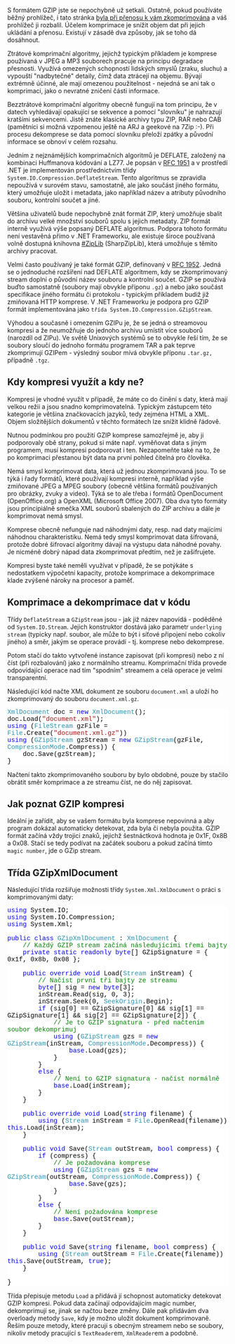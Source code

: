 <!-- dcterms:identifier = aspnetcz#167 -->
<!-- dcterms:title = GZIP komprese v .NET: Jak ji poznat a využít? -->
<!-- dcterms:abstract = Jsou vaše data příliš velká? Zkomprimujte je pomocí GZIP komprese, která je vestavěná v .NET Frameworku. -->
<!-- np9:categoryId = 1 -->
<!-- x4w:category = IT -->
<!-- np9:authorId = 1 -->
<!-- np9:authorEmail = michal.valasek@altairis.cz -->
<!-- dcterms:creator = Michal Altair Valášek -->
<!-- dcterms:created = 2007-10-15T19:44:24.67+02:00 -->
<!-- dcterms:dateAccepted = 2007-10-15T19:44:24.67+02:00 -->

<p>S formátem GZIP jste se nepochybně už setkali. Ostatně, pokud používáte běžný prohlížeč, i tato stránka <a title="HTTP komprese v IIS a ASP.NET" href="http://www.aspnet.cz/Articles/2-http-komprese-v-iis-a-asp-net.aspx">byla při přenosu k vám zkomprimována</a> a váš prohlížeč ji rozbalil. Účelem komprimace je snížit objem dat při jejich ukládání a přenosu. Existují v zásadě dva způsoby, jak se toho dá dosáhnout.</p> <p>Ztrátové komprimační algoritmy, jejichž typickým příkladem je komprese používaná v JPEG a MP3 souborech pracuje na principu degradace přesnosti. Využívá omezených schopností lidských smyslů (zraku, sluchu) a vypouští &quot;nadbytečné&quot; detaily, čímž data ztrácejí na objemu. Bývají extrémně účinné, ale mají omezenou použitelnost - nejedná se ani tak o komprimaci, jako o nevratné zničení části informace.</p> <p>Bezztrátové komprimační algoritmy obecně fungují na tom principu, že v datech vyhledávají opakující se sekvence a pomocí &quot;slovníku&quot; je nahrazují kratšími sekvencemi. Jistě znáte klasické archivy typu ZIP, RAR nebo CAB (pamětníci si možná vzpomenou ještě na ARJ a geekové na 7Zip :-). Při procesu dekomprese se data pomocí slovníku přeloží zpátky a původní informace se obnoví v celém rozsahu.</p> <p>Jedním z nejznámějších komprimačních algoritmů je DEFLATE, založený na kombinaci Huffmanova kódování a LZ77. Je popsán v <a title="DEFLATE Compressed Data Format Specification version 1.3" href="http://tools.ietf.org/html/rfc1951">RFC 1951</a>&nbsp;a v prostředí .NET je implementován prostřednictvím třídy <code>System.IO.Compression.DeflateStream</code>. Tento algoritmus se zpravidla nepoužívá v surovém stavu, samostatně, ale jako součást jiného formátu, který umožňuje uložit i metadata, jako například název a atributy původního souboru, kontrolní součet a jiné. </p> <p>Většina uživatelů bude nepochybně znát formát ZIP, který umožňuje sbalit do archivu velké množství souborů spolu s jejich metadaty. ZIP formát interně využívá výše popsaný DEFLATE algoritmus. Podpora tohoto formátu není vestavěná přímo v .NET Frameworku, ale existuje široce používaná volně dostupná knihovna <a title="The Zip, GZip, BZip2 and Tar Implementation For .NET" href="http://www.icsharpcode.net/OpenSource/SharpZipLib/">#ZipLib</a> (SharpZipLib), která umožňuje s těmito archivy pracovat.</p> <p>Velmi často používaný je také formát GZIP, definovaný v <a title="GZIP file format specification" href="http://tools.ietf.org/html/rfc1952">RFC 1952</a>. Jedná se o jednoduché rozšíření nad DEFLATE algoritmem, kdy se zkomprimovaný stream doplní o původní název souboru a kontrolní součet. GZIP se používá buďto samostatně (soubory mají obvykle příponu <code>.gz</code>) a nebo jako součást specifikace jiného formátu či protokolu - typickým příkladem budiž již zmiňovaná HTTP komprese. V .NET Frameworku je podpora pro GZIP formát implementována jako <code>třída System.IO.Compression.GZipStream</code>. </p> <p>Výhodou a současně i omezením GZIPu je, že se jedná o streamovou kompresi a že neumožňuje do jednoho archivu umístit více souborů (narozdíl od ZIPu). Ve světě Unixových systémů se to obvykle řeší tím, že se soubory sloučí do jednoho formátu programem TAR a pak teprve zkomprimují GZIPem - výsledný soubor mívá obvykle příponu <code>.tar.gz,</code> případně <code>.tgz</code>.</p> <h2>Kdy kompresi využít a kdy ne?</h2> <p>Kompresi je vhodné využít v případě, že máte co do činění s daty, která mají velkou režii a jsou snadno komprimovatelná. Typickým zástupcem této kategorie je většina značkovacích jazyků, tedy zejména HTML a XML. Objem složitějších dokumentů v těchto formátech lze snížit klidně řádově.</p> <p>Nutnou podmínkou pro použití GZIP komprese samozřejmě je, aby ji podporovaly obě strany, pokud si máte např. vyměňovat data s jiným programem, musí kompresi podporovat i ten. Nezapomeňte také na to, že po komprimaci přestanou být data na první pohled čitelná pro člověka.</p> <p>Nemá smysl komprimovat data, která už jednou zkomprimovaná jsou. To se týká i řady formátů, které používají kompresi interně, například výše zmiňované JPEG a MPEG soubory (obecně většina formátů používaných pro obrázky, zvuky a video). Týká se to ale třeba i formátů OpenDocument (OpenOffice.org) a OpenXML (Microsoft Office 2007). Oba dva tyto formáty jsou principiálně smečka XML souborů sbalených do ZIP archivu a dále je komprimovat nemá smysl.</p> <p>Komprese obecně nefunguje nad náhodnými daty, resp. nad daty majícími náhodnou charakteristiku. Nemá tedy smysl komprimovat data šifrovaná, protože dobré šifrovací algoritmy dávají na výstupu data náhodné povahy. Je nicméně dobrý nápad data zkomprimovat předtím, než je zašifrujete.</p> <p>Kompresi byste také neměli využívat v případě, že se potýkáte s nedostatkem výpočetní kapacity, protože komprimace a dekomprimace klade zvýšené nároky na procesor a paměť.</p> <h2>Komprimace a dekomprimace dat v kódu</h2> <p>Třídy <code>DeflateStream</code> a <code>GZipStream</code> jsou - jak již název napovídá - poděděné od <code>System.IO.Stream</code>. Jejich konstruktor dostává jako parametr <code>underlying stream</code> (typicky např. soubor, ale může to být i síťové připojení nebo cokoliv jiného) a směr, jakým se operace provádí - tj. komprese nebo dekomprese.</p> <p>Potom stačí&nbsp;do takto vytvořené instance zapisovat (při kompresi) nebo z ní číst (při rozbalování) jako z normálního streamu. Komprimační třída provede odpovídající operace nad tím &quot;spodním&quot; streamem a celá operace je velmi transparentní.</p> <p>Následující kód načte XML dokument ze souboru <code>document.xml</code> a uloží ho zkomprimovaný do souboru <code>document.xml.gz</code>.</p> <div style="font-size: 11pt; background: white; color: black; font-family: consolas, courier new, monospace"> <p style="margin: 0px"><span style="color: #2b91af">XmlDocument</span> doc = <span style="color: blue">new</span> <span style="color: #2b91af">XmlDocument</span>();</p> <p style="margin: 0px">doc.Load(<span style="color: #a31515">&quot;document.xml&quot;</span>);</p> <p style="margin: 0px"><span style="color: blue">using</span> (<span style="color: #2b91af">FileStream</span> gzFile = <span style="color: #2b91af">File</span>.Create(<span style="color: #a31515">&quot;document.xml.gz&quot;</span>))</p> <p style="margin: 0px"><span style="color: blue">using</span> (<span style="color: #2b91af">GZipStream</span> gzStream = <span style="color: blue">new</span> <span style="color: #2b91af">GZipStream</span>(gzFile, <span style="color: #2b91af">CompressionMode</span>.Compress)) {</p> <p style="margin: 0px">&nbsp;&nbsp;&nbsp; doc.Save(gzStream);</p> <p style="margin: 0px">}</p></div> <p>Načtení takto zkomprimovaného souboru by bylo obdobné, pouze by stačilo obrátit směr komprimace a ze streamu číst, ne do něj zapisovat.</p> <h2>Jak poznat GZIP kompresi</h2> <p>Ideální je zařídit, aby se vašem formátu byla komprese nepovinná a aby program dokázal automaticky detekovat, zda byla či nebyla použita. GZIP formát začíná vždy trojici znaků, jejichž šestnáctková hodnota je 0x1F, 0x8B a&nbsp;0x08. Stačí se tedy podívat na začátek souboru a pokud začíná tímto <code>magic number</code>, jde o GZip stream.</p> <h2>Třída GZipXmlDocument</h2> <p>Následující třída rozšiřuje možnosti třídy <code>System.Xml.XmlDocument</code> o práci s komprimovanými daty:</p> <div style="font-size: 11pt; background: white; color: black; font-family: consolas, courier new, monospace"> <p style="margin: 0px"><span style="color: blue">using</span> System.IO;</p> <p style="margin: 0px"><span style="color: blue">using</span> System.IO.Compression;</p> <p style="margin: 0px"><span style="color: blue">using</span> System.Xml;</p> <p style="margin: 0px">&nbsp;</p> <p style="margin: 0px"><span style="color: blue">public</span> <span style="color: blue">class</span> <span style="color: #2b91af">GZipXmlDocument</span> : <span style="color: #2b91af">XmlDocument</span> {</p> <p style="margin: 0px">&nbsp;&nbsp;&nbsp; <span style="color: green">// Každý GZIP stream začíná následujícími třemi bajty</span></p> <p style="margin: 0px">&nbsp;&nbsp;&nbsp; <span style="color: blue">private</span> <span style="color: blue">static</span> <span style="color: blue">readonly</span> <span style="color: blue">byte</span>[] GZipSignature = { 0x1f, 0x8b, 0x08 };</p> <p style="margin: 0px">&nbsp;</p> <p style="margin: 0px">&nbsp;&nbsp;&nbsp; <span style="color: blue">public</span> <span style="color: blue">override</span> <span style="color: blue">void</span> Load(<span style="color: #2b91af">Stream</span> inStream) {</p> <p style="margin: 0px">&nbsp;&nbsp;&nbsp; &nbsp;&nbsp;&nbsp; <span style="color: green">// Načíst první tři bajty ze streamu</span></p> <p style="margin: 0px">&nbsp;&nbsp;&nbsp; &nbsp;&nbsp;&nbsp; <span style="color: blue">byte</span>[] sig = <span style="color: blue">new</span> <span style="color: blue">byte</span>[3];</p> <p style="margin: 0px">&nbsp;&nbsp;&nbsp; &nbsp;&nbsp;&nbsp; inStream.Read(sig, 0, 3);</p> <p style="margin: 0px">&nbsp;&nbsp;&nbsp; &nbsp;&nbsp;&nbsp; inStream.Seek(0, <span style="color: #2b91af">SeekOrigin</span>.Begin);</p> <p style="margin: 0px">&nbsp;&nbsp;&nbsp; &nbsp;&nbsp;&nbsp; <span style="color: blue">if</span> (sig[0] == GZipSignature[0] &amp;&amp; sig[1] == GZipSignature[1] &amp;&amp; sig[2] == GZipSignature[2]) {</p> <p style="margin: 0px">&nbsp;&nbsp;&nbsp; &nbsp;&nbsp;&nbsp; &nbsp;&nbsp;&nbsp; <span style="color: green">// Je to GZIP signatura - před načtením soubor dekomprimuj</span></p> <p style="margin: 0px">&nbsp;&nbsp;&nbsp; &nbsp;&nbsp;&nbsp; &nbsp;&nbsp;&nbsp; <span style="color: blue">using</span> (<span style="color: #2b91af">GZipStream</span> gzs = <span style="color: blue">new</span> <span style="color: #2b91af">GZipStream</span>(inStream, <span style="color: #2b91af">CompressionMode</span>.Decompress)) {</p> <p style="margin: 0px">&nbsp;&nbsp;&nbsp; &nbsp;&nbsp;&nbsp; &nbsp;&nbsp;&nbsp; &nbsp;&nbsp;&nbsp; <span style="color: blue">base</span>.Load(gzs);</p> <p style="margin: 0px">&nbsp;&nbsp;&nbsp; &nbsp;&nbsp;&nbsp; &nbsp;&nbsp;&nbsp; }</p> <p style="margin: 0px">&nbsp;&nbsp;&nbsp; &nbsp;&nbsp;&nbsp; }</p> <p style="margin: 0px">&nbsp;&nbsp;&nbsp; &nbsp;&nbsp;&nbsp; <span style="color: blue">else</span> {</p> <p style="margin: 0px">&nbsp;&nbsp;&nbsp; &nbsp;&nbsp;&nbsp; &nbsp;&nbsp;&nbsp; <span style="color: green">// Není to GZIP signatura - načíst normálně</span></p> <p style="margin: 0px">&nbsp;&nbsp;&nbsp; &nbsp;&nbsp;&nbsp; &nbsp;&nbsp;&nbsp; <span style="color: blue">base</span>.Load(inStream);</p> <p style="margin: 0px">&nbsp;&nbsp;&nbsp; &nbsp;&nbsp;&nbsp; }</p> <p style="margin: 0px">&nbsp;&nbsp;&nbsp; }</p> <p style="margin: 0px">&nbsp;</p> <p style="margin: 0px">&nbsp;&nbsp;&nbsp; <span style="color: blue">public</span> <span style="color: blue">override</span> <span style="color: blue">void</span> Load(<span style="color: blue">string</span> filename) {</p> <p style="margin: 0px">&nbsp;&nbsp;&nbsp; &nbsp;&nbsp;&nbsp; <span style="color: blue">using</span> (<span style="color: #2b91af">Stream</span> inStream = <span style="color: #2b91af">File</span>.OpenRead(filename)) <span style="color: blue">this</span>.Load(inStream);</p> <p style="margin: 0px">&nbsp;&nbsp;&nbsp; }</p> <p style="margin: 0px">&nbsp;</p> <p style="margin: 0px">&nbsp;&nbsp;&nbsp; <span style="color: blue">public</span> <span style="color: blue">void</span> Save(<span style="color: #2b91af">Stream</span> outStream, <span style="color: blue">bool</span> compress) {</p> <p style="margin: 0px">&nbsp;&nbsp;&nbsp; &nbsp;&nbsp;&nbsp; <span style="color: blue">if</span> (compress) {</p> <p style="margin: 0px">&nbsp;&nbsp;&nbsp; &nbsp;&nbsp;&nbsp; &nbsp;&nbsp;&nbsp; <span style="color: green">// Je požadována komprese</span></p> <p style="margin: 0px">&nbsp;&nbsp;&nbsp; &nbsp;&nbsp;&nbsp; &nbsp;&nbsp;&nbsp; <span style="color: blue">using</span> (<span style="color: #2b91af">GZipStream</span> gzs = <span style="color: blue">new</span> <span style="color: #2b91af">GZipStream</span>(outStream, <span style="color: #2b91af">CompressionMode</span>.Compress)) {</p> <p style="margin: 0px">&nbsp;&nbsp;&nbsp; &nbsp;&nbsp;&nbsp; &nbsp;&nbsp;&nbsp; &nbsp;&nbsp;&nbsp; <span style="color: blue">base</span>.Save(gzs);</p> <p style="margin: 0px">&nbsp;&nbsp;&nbsp; &nbsp;&nbsp;&nbsp; &nbsp;&nbsp;&nbsp; }</p> <p style="margin: 0px">&nbsp;&nbsp;&nbsp; &nbsp;&nbsp;&nbsp; }</p> <p style="margin: 0px">&nbsp;&nbsp;&nbsp; &nbsp;&nbsp;&nbsp; <span style="color: blue">else</span> {</p> <p style="margin: 0px">&nbsp;&nbsp;&nbsp; &nbsp;&nbsp;&nbsp; &nbsp;&nbsp;&nbsp; <span style="color: green">// Není požadována komprese</span></p> <p style="margin: 0px">&nbsp;&nbsp;&nbsp; &nbsp;&nbsp;&nbsp; &nbsp;&nbsp;&nbsp; <span style="color: blue">base</span>.Save(outStream);</p> <p style="margin: 0px">&nbsp;&nbsp;&nbsp; &nbsp;&nbsp;&nbsp; }</p> <p style="margin: 0px">&nbsp;&nbsp;&nbsp; }</p> <p style="margin: 0px">&nbsp;</p> <p style="margin: 0px">&nbsp;&nbsp;&nbsp; <span style="color: blue">public</span> <span style="color: blue">void</span> Save(<span style="color: blue">string</span> filename, <span style="color: blue">bool</span> compress) {</p> <p style="margin: 0px">&nbsp;&nbsp;&nbsp; &nbsp;&nbsp;&nbsp; <span style="color: blue">using</span> (<span style="color: #2b91af">Stream</span> outStream = <span style="color: #2b91af">File</span>.Create(filename)) <span style="color: blue">this</span>.Save(outStream, <span style="color: blue">true</span>);</p> <p style="margin: 0px">&nbsp;&nbsp;&nbsp; }</p> <p style="margin: 0px">&nbsp;</p> <p style="margin: 0px">}</p></div> <p>Třída přepisuje metodu <code>Load</code> a přidává jí schopnost automaticky detekovat GZIP kompresi. Pokud data začínají odpovídajícím magic number, dekomprimují se, jinak se načtou beze změny. Dále pak přidávám dva overloady metody <code>Save</code>, kdy je možno uložit dokument komprimovaně. Řeším pouze metody, které pracují s obecným&nbsp;streamem nebo se soubory, nikoliv metody pracující s <code>TextReader</code>em, <code>XmlReader</code>em a podobně.</p>